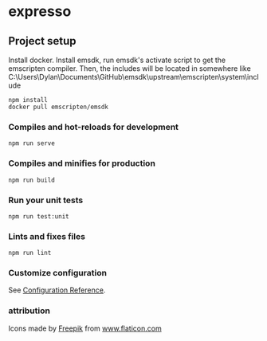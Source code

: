 # expresso

## Project setup
Install docker.
Install emsdk, run emsdk's activate script to get the emscripten compiler.
Then, the includes will be located in somewhere like
C:\Users\Dylan\Documents\GitHub\emsdk\upstream\emscripten\system\include
```
npm install
docker pull emscripten/emsdk
```

### Compiles and hot-reloads for development
```
npm run serve
```

### Compiles and minifies for production
```
npm run build
```

### Run your unit tests
```
npm run test:unit
```

### Lints and fixes files
```
npm run lint
```

### Customize configuration
See [Configuration Reference](https://cli.vuejs.org/config/).


### attribution
<div>Icons made by <a href="https://www.freepik.com" title="Freepik">Freepik</a> from <a href="https://www.flaticon.com/" title="Flaticon">www.flaticon.com</a></div>
